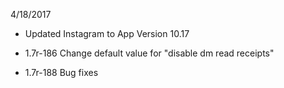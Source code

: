 
4/18/2017

 - Updated Instagram to App Version 10.17

 - 1.7r-186 Change default value for "disable dm read receipts"

 - 1.7r-188 Bug fixes
